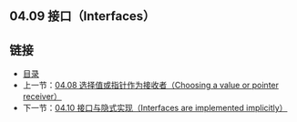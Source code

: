 ## 04.09 接口（Interfaces）


## 链接
* [目录](https://github.com/gnefiy/go-tour-zh/blob/master/README.md)
* 上一节：[04.08 选择值或指针作为接收者（Choosing a value or pointer receiver）](https://github.com/gnefiy/go-tour-zh/blob/master/tour/methods/04.08.md)
* 下一节：[04.10 接口与隐式实现（Interfaces are implemented implicitly）](https://github.com/gnefiy/go-tour-zh/blob/master/tour/methods/04.010.md)
